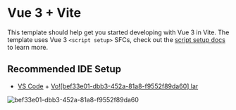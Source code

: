 # Vue 3 + Vite

This template should help get you started developing with Vue 3 in Vite. The template uses Vue 3 `<script setup>` SFCs, check out the [script setup docs](https://v3.vuejs.org/api/sfc-script-setup.html#sfc-script-setup) to learn more.

## Recommended IDE Setup

- [VS Code](https://code.visualstudio.com/) + [Vo![bef33e01-dbb3-452a-81a8-f9552f89da60]
lar](https://marketplace.visualstudio.com/items?itemName=Vue.volar)



![bef33e01-dbb3-452a-81a8-f9552f89da60](https://user-images.githubusercontent.com/93661868/186490991-b798810c-7457-4cb6-a806-16b3814fb03d.jpg)
